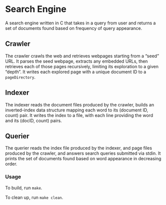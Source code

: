 # Search Engine

A search engine written in C that takes in a query from user and returns a set of documents found based on frequency of query appearance.

## Crawler

The crawler crawls the web and retrieves webpages starting from a “seed” URL. It parses the seed webpage, extracts any embedded URLs, then retrieves each of those pages recursively, limiting its exploration to a given “depth”. It writes each explored page with a unique document ID to a `pageDirectory`.

## Indexer

The indexer reads the document files produced by the crawler, builds an inverted-index data structure mapping each word to its (document ID, count) pair. It writes the index to a file, with each line providing the word and its (docID, count) pairs. 

## Querier

The querier reads the index file produced by the indexer, and page files produced by the crawler, and answers search queries submitted via stdin. It prints the set of documents found based on word appearance in decreasing order.

### Usage
To build, run `make`.

To clean up, run `make clean`.

